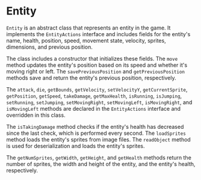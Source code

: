 # Entity

`Entity` is an abstract class that represents an entity in the game. It implements the `EntityActions` interface and includes fields for the entity's name, health, position, speed, movement state, velocity, sprites, dimensions, and previous position.

The class includes a constructor that initializes these fields. The `move` method updates the entity's position based on its speed and whether it's moving right or left. The `savePreviousPosition` and `getPreviousPosition` methods save and return the entity's previous position, respectively.

The `attack`, `die`, `getBounds`, `getVelocity`, `setVelocityY`, `getCurrentSprite`, `getPosition`, `getSpeed`, `takeDamage`, `getMaxHealth`, `isRunning`, `isJumping`, `setRunning`, `setJumping`, `setMovingRight`, `setMovingLeft`, `isMovingRight`, and `isMovingLeft` methods are declared in the `EntityActions` interface and overridden in this class.

The `isTakingDamage` method checks if the entity's health has decreased since the last check, which is performed every second. The `loadSprites` method loads the entity's sprites from image files. The `readObject` method is used for deserialization and loads the entity's sprites.

The `getNumSprites`, `getWidth`, `getHeight`, and `getHealth` methods return the number of sprites, the width and height of the entity, and the entity's health, respectively.